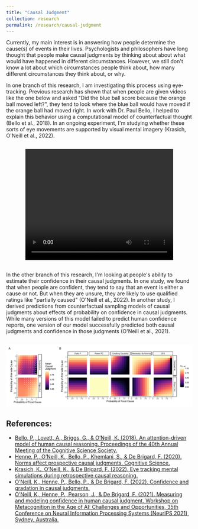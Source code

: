 ```yaml
---
title: "Causal Judgment"
collection: research
permalink: /research/causal-judgment
---
```


Currently, my main interest is in answering how people determine the
cause(s) of events in their lives. Psychologists and philosophers have
long thought that people make causal judgments by thinking about about
what would have happened in different circumstances. However, we still
don't know a lot about which circumstances people think about, how
many different circumstances they think about, or why.

In one branch of this research, I am investigating this process using
eye-tracking. Previous research has shown that when people are given
videos like the one below and asked "Did the blue ball score because
the orange ball moved left?", they tend to look where the blue ball
would have moved if the orange ball had moved right. In work with
Dr. Paul Bello, I helped to explain this behavior using a
computational model of counterfactual thought (Bello et al., 2018). In
an ongoing experiment, I'm studying whether these sorts of eye
movements are supported by visual mental imagery (Krasich, O'Neill et
al., 2022).

<div style="display: block; margin: auto; margin-top: 2em; margin-bottom: 2em; text-align: center;">
<video width="400" height="300" autoplay loop>
	<source src="../images/causal-judgment-lami.mp4">
</video>
</div>

In the other branch of this research, I'm looking at people's ability
to estimate their confidence in their causal judgments. In one study,
we found that when people are confident, they tend to say that an
event is either a cause or not. But when they are unsure, they are
likely to use qualified ratings like "partially caused" (O'Neill et
al., 2022). In another study, I derived predictions from
counterfactual sampling models of causal judgments about effects of
probability on confidence in causal judgments. While many versions of
this model failed to predict human confidence reports, one version of
our model successfully predicted both causal judgments and confidence
in those judgments (O'Neill et al., 2021).


<div style="display: block; margin: auto; margin-top: 2em; text-align: center;">
<img src="../images/causal-judgment-confidence.png" style="width: 600px;">
</div>


## References:
  - [Bello, P., Lovett, A., Briggs, G., & O’Neill, K. (2018). An attention-driven model of human causal reasoning. Proceedings of the 40th Annual Meeting of the Cognitive Science Society.](https://cogsci.mindmodeling.org/2018/papers/0264/0264.pdf)
  - [Henne, P., O’Neill, K., Bello, P., Khemlani, S., & De Brigard, F. (2020). Norms affect prospective causal judgments. Cognitive Science.](https://doi.org/10.1111/cogs.12931)
  - [Krasich, K., O’Neill, K., & De Brigard, F. (2022). Eye tracking mental simulations during retrospective causal reasoning.](https://osf.io/rzbja/)
  - [O’Neill, K., Henne, P., Bello, P., & De Brigard, F. (2022). Confidence and gradation in causal judgments.](https://osf.io/m5w9c/)
  - [O’Neill, K., Henne, P., Pearson, J., & De Brigard, F. (2021). Measuring and modeling confidence in human causal judgment. Workshop on Metacognition in the Age of AI: Challenges and Opportunities, 35th Conference on Neural Information Processing Systems (NeurIPS 2021), Sydney, Australia.](https://psyarxiv.com/cgvwf)
